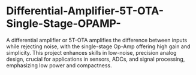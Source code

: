 # Differential-Amplifier-5T-OTA-Single-Stage-OPAMP-
A differential amplifier or 5T-OTA amplifies the difference between inputs while rejecting noise, with the single-stage Op-Amp offering high gain and simplicity. This project enhances skills in low-noise, precision analog design, crucial for applications in sensors, ADCs, and signal processing, emphasizing low power and compactness.
